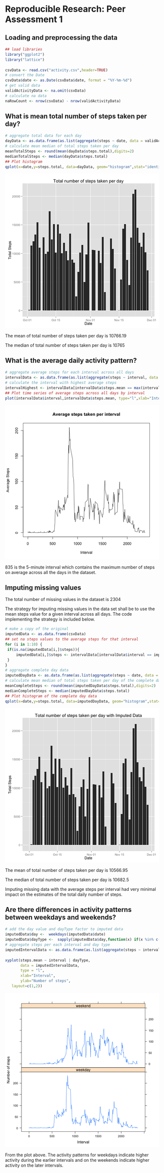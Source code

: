 # Reproducible Research: Peer Assessment 1


## Loading and preprocessing the data

```r
## load libraries
library("ggplot2")
library("lattice") 

csvData <- read.csv("activity.csv",header=TRUE)
# convert the Date 
csvData$date <- as.Date(csvData$date, format = "%Y-%m-%d")
# get valid data
validActivityData <- na.omit(csvData)
# calculate na data
naRowCount <- nrow(csvData) - nrow(validActivityData)
```


## What is mean total number of steps taken per day?


```r
# aggregate total data for each day
dayData <- as.data.frame(as.list(aggregate(steps ~ date, data = validActivityData,FUN=function(x) c(mean =mean(x), occurs=length(x), total=sum(x) ))))
# calculate mean median of total steps taken per day
meanTotalSteps <- round(mean(dayData$steps.total),digits=2)
medianTotalSteps <- median(dayData$steps.total)
## Plot histogram
qplot(x=date,y=steps.total, data=dayData, geom="histogram",stat="identity",xlab="Date",ylab="Total Steps",main="Total number of steps taken per day")
```

![plot of chunk total-steps-per-day](figure/total-steps-per-day.png) 

The mean of total number of steps taken per day is 10766.19

The median of total number of steps taken per day is 10765


## What is the average daily activity pattern?

```r
# aggregate average steps for each interval across all days
intervalData <- as.data.frame(as.list(aggregate(steps ~ interval, data = validActivityData,FUN=function(x) c(mean =mean(x), occurs=length(x), total=sum(x) ))))
# calculate the interval with highest average steps
intervalHighest <- intervalData[intervalData$steps.mean == max(intervalData$steps.mean),]
## Plot time series of average steps across all days by interval
plot(intervalData$interval,intervalData$steps.mean, type="l",xlab="Interval",ylab="Average Steps",main="Average steps taken per interval")
```

![plot of chunk average-daily-activity](figure/average-daily-activity.png) 

835 is the 5-minute interval which contains the maximum number of steps on average across all the days in the dataset.



## Imputing missing values
The total number of missing values in the dataset is 2304

The strategy for imputing missing values in the data set shall be to use the mean steps value for a given interval across all days. The code implementing the strategy is included below.


```r
# make a copy of the original
imputedData <- as.data.frame(csvData)
## set na steps values to the average steps for that interval
for (i in 1:10) {
 if(is.na(imputedData[i,]$steps)){
     imputedData[i,]$steps <- intervalData[intervalData$interval == imputedData[i,]$interval,]$steps.mean
 }
}
# aggregate complete day data
imputedDayData <- as.data.frame(as.list(aggregate(steps ~ date, data = imputedData,FUN=function(x) c(mean =mean(x), occurs=length(x), total=sum(x) ))))
# calculate mean median of total steps taken per day of the complete data
meanCompleteSteps <- round(mean(imputedDayData$steps.total),digits=2)
medianCompleteSteps <- median(imputedDayData$steps.total)
## Plot histogram of the complete day data
qplot(x=date,y=steps.total, data=imputedDayData, geom="histogram",stat="identity",xlab="Date",ylab="Total Steps",main="Total number of steps taken per day with Imputed Data")
```

![plot of chunk imputing-missing-values](figure/imputing-missing-values.png) 

The mean of total number of steps taken per day is 10566.95

The median of total number of steps taken per day is 10682.5

Imputing missing data with the average steps per interval had very minimal impact on the estimates of the total daily number of steps.



## Are there differences in activity patterns between weekdays and weekends?

```r
# add the day value and dayType factor to imputed data
imputedData$day <-  weekdays(imputedData$date)
imputedData$dayType <-  sapply(imputedData$day,function(x) if(x %in% c("Sunday","Saturday")){"weekend"} else{"weekday"},simplify = "array")
# aggregate steps per each interval and day type
imputedIntervalData <- as.data.frame(as.list(aggregate(steps ~ interval+dayType, data = imputedData,FUN=function(x) c(mean =mean(x), occurs=length(x), total=sum(x) ))))

xyplot(steps.mean ~ interval | dayType,
       data = imputedIntervalData,
       type = "l",
       xlab="Interval",
       ylab="Number of steps",
   layout=c(1,2))
```

![plot of chunk activity-weekdays-weekends](figure/activity-weekdays-weekends.png) 

From the plot above. The activity patterns for weekdays indicate higher activity during the earlier intervals and on the weekends indicate higher activity on the later intervals.
